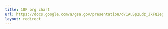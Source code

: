 ```yaml
---
title: 18F org chart
url: https://docs.google.com/a/gsa.gov/presentation/d/1AuSp2Ldz_JkFQIegv3FHUa3HttiwGRGGPaq0y1VlMKY/edit
layout: redirect
---
```

